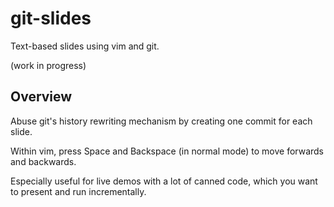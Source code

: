 git-slides
==========

Text-based slides using vim and git.

(work in progress)


Overview
--------

Abuse git's history rewriting mechanism by creating one commit for each slide.

Within vim, press Space and Backspace (in normal mode) to move forwards and backwards.

Especially useful for live demos with a lot of canned code, which you want to present and run incrementally.
